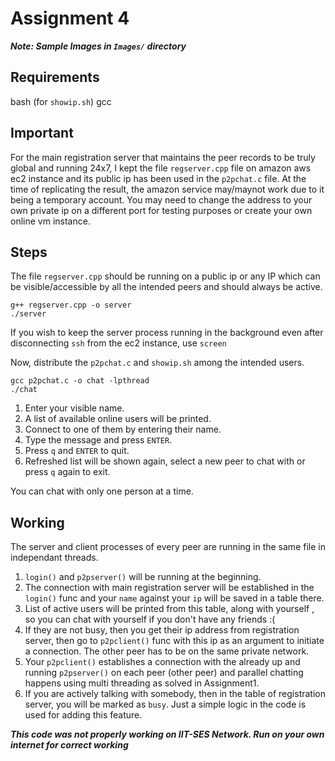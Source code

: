 # Assignment 4

***Note: Sample Images in `Images/` directory***

## Requirements
bash (for `showip.sh`)
gcc 

## Important
For the main registration server that maintains the peer records to be truly global and running 24x7, I kept the file `regserver.cpp` file on amazon aws ec2 instance and its public ip has been used in the `p2pchat.c` file. 
At the time of replicating the result, the amazon service may/maynot work due to it being a temporary account. You may need to change the address to your own private ip on a different port for testing purposes or create your own online vm instance.

## Steps
The file `regserver.cpp` should be running on a public ip or any IP which can be visible/accessible by all the intended peers and should always be active.  
```
g++ regserver.cpp -o server
./server
```
If you wish to keep the server process running in the background even after disconnecting `ssh` from the ec2 instance, use `screen`

Now, distribute the `p2pchat.c` and `showip.sh` among the intended users.
```
gcc p2pchat.c -o chat -lpthread
./chat
```

1. Enter your visible name.
2. A list of available online users will be printed.
3. Connect to one of them by entering their name.
4. Type the message and press `ENTER`.
5. Press `q` and `ENTER` to quit.
6. Refreshed list will be shown again, select a new peer to chat with or press `q` again to exit.

You can chat with only one person at a time.

## Working
The server and client processes of every peer are running in the same file in independant threads.
1. `login()` and `p2pserver()` will be running at the beginning.
2. The connection with main registration server will be established in the `login()` func and your `name` against your `ip` will be saved in a table there.
3. List of active users will be printed from this table, along with yourself , so you can chat with yourself if you don't have any friends :(
4. If they are not busy, then you get their ip address from registration server, then go to `p2pclient()` func with this ip as an argument to initiate a connection. The other peer has to be on the same private network.
5. Your `p2pclient()` establishes a connection with the already up and running `p2pserver()` on each peer (other peer) and parallel chatting happens using multi threading as solved in Assignment1.
6. If you are actively talking with somebody, then in the table of registration server, you will be marked as `busy`. Just a simple logic in the code is used for adding this feature.

***This code was not properly working on IIT-SES Network. Run on your own internet for correct working***